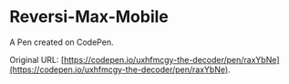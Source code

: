 # Reversi-Max-Mobile

A Pen created on CodePen.

Original URL: [https://codepen.io/uxhfmcgy-the-decoder/pen/raxYbNe](https://codepen.io/uxhfmcgy-the-decoder/pen/raxYbNe).

